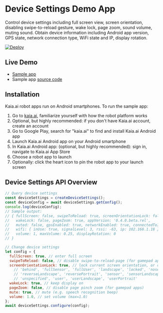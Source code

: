 # Device Settings Demo App
Control device settings including full screen view, screen orientation, disabling swipe-to-reload gesture, wake lock, page zoom, sound volume, muting sound. Obtain device information including Android app version, GPS state, network connection type, WiFi state and IP, display rotation.

[![Deploy](https://www.oomwoo.com/wp-content/uploads/2018/11/deploy.png)](http://localhost:4200/deploy?x=https://github.com/WebCrazy003/device-settings/edit/master/README.md)

## Live Demo
- [Sample app](https://kaia.ai/view-app/5bf3b412a444a76d57bd2899)
- Sample app [source code](https://github.com/kaiaai/tree/master/device-settings)

## Installation
Kaia.ai robot apps run on Android smartphones. To run the sample app:
1. Go to [kaia.ai](https://kaia.ai/), familiarize yourself with how the robot platform works
2. Optional, but highly recommended: if you don't have Kaia.ai account, create an account
3. Go to Google Play, search for "kaia.ai" to find and install Kaia.ai Android app
4. Launch Kaia.ai Android app on your Android smartphone
5. In Kaia.ai Android app: (optional, but highly recommended): sign in, navigate to Kaia.ai App Store
6. Choose a robot app to launch
7. Optionally: click the heart icon to pin the robot app to your launch screen

## Device Settings API Overview
```js
// Query device settings
const deviceSettings = createDeviceSettings();
const deviceConfig = await deviceSettings.getConfig();
console.log(deviceConfig);
// Sample output:
// { fullScreen: false, swipeToReload: true, screenOrientationLock: false,
//   wakeLock: false, pageZoom: true, appVersion: '0.4.0.beta.rel',
//   muted: false, gpsEnabled: true, networkEnabled: true, connectedToInternet: true,
//   wifi: { inUse: true, signalLevel: 3, rssi: -63, ip: 102.168.1.18 },
//   volume: 1, maxVolume: 0.25, displayRotation: 0
// }

// Change device settings
let config = {
  fullScreen: true, // enter full screen
  swipeToReload: false, // disable swipe-to-reload-page (for gamepad apps)
  screenOrientationLock: true, // lock current screen orientation, or choose orientation below:
    // 'behind', 'fullSensor', 'fullUser', 'landscape', 'locked', 'nosensor', 'portrait',
    // 'reverseLandscape', 'reversePortrait', 'sensor', 'sensorLandscape', 'sensorPortrait',
    // 'unspecified', 'user', 'userLandscape', 'userPortrait'
  wakeLock: true, // keep display on
  pageZoom: false, // disable page pinch zoom (for gamepad apps)
  mute: true, // mute (e.g. speech recognition beep)
  volume: 1.0, // set volume (max=1.0)
};
await deviceSettings.configure(config);
````
